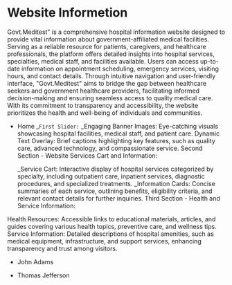 # Website Informetion
Govt.Meditest" is a comprehensive hospital information website designed to provide vital information about government-affiliated medical facilities. Serving as a reliable resource for patients, caregivers, and healthcare professionals, the platform offers detailed insights into hospital services, specialties, medical staff, and facilities available. Users can access up-to-date information on appointment scheduling, emergency services, visiting hours, and contact details. Through intuitive navigation and user-friendly interface, "Govt.Meditest" aims to bridge the gap between healthcare seekers and government healthcare providers, facilitating informed decision-making and ensuring seamless access to quality medical care. With its commitment to transparency and accessibility, the website prioritizes the health and well-being of individuals and communities.
- Home
_```First Slider:```
_Engaging Banner Images: Eye-catching visuals showcasing hospital facilities, medical staff, and patient care.
Dynamic Text Overlay: Brief captions highlighting key features, such as quality care, advanced technology, and compassionate service. Second Section - Website Services Cart and Information:

  _Service Cart: Interactive display of hospital services categorized by specialty, including outpatient care, inpatient services, diagnostic procedures, and specialized treatments.
    _Information Cards: Concise summaries of each service, outlining benefits, eligibility criteria, and relevant contact details for further inquiries. Third Section - Health and Service Information:

Health Resources: Accessible links to educational materials, articles, and guides covering various health topics, preventive care, and wellness tips.
Service Information: Detailed descriptions of hospital amenities, such as medical equipment, infrastructure, and support services, enhancing transparency and trust among visitors.
  

* John Adams
+ Thomas Jefferson
